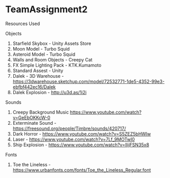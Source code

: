 # TeamAssignment2

Resources Used

Objects

1. Starfield Skybox - Unity Assets Store
2. Moon Model - Turbo Squid
3. Asteroid Model - Turbo Squid
4. Walls and Room Objects - Creepy Cat
5. FX Simple Lighting Pack - KTK.Kumamoto
6. Standard Assest - Unity
7. Dalek - 3D Warehouse - https://3dwarehouse.sketchup.com/model/72532771-1de5-4352-99e3-ebfbf442ec16/Dalek
8. Dalek Explosion - http://u3d.as/1i2i

Sounds

1. Creepy Background Music https://www.youtube.com/watch?v=GeEbOKKcW-0
2. Exterminate Sound - https://freesound.org/people/Timbre/sounds/420717/
3. Dark Horror - https://www.youtube.com/watch?v=S5ZEZ5bHWlw
4. Laser - https://www.youtube.com/watch?v=7Lf_9MOTwI0
5. Ship Explosion - https://www.youtube.com/watch?v=lIijFSN35x8


Fonts

1. Toe the Lineless - https://www.urbanfonts.com/fonts/Toe_the_Lineless_Regular.font
